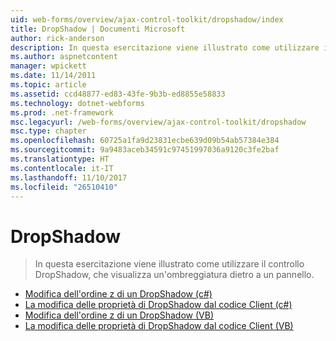 ```yaml
---
uid: web-forms/overview/ajax-control-toolkit/dropshadow/index
title: DropShadow | Documenti Microsoft
author: rick-anderson
description: In questa esercitazione viene illustrato come utilizzare il controllo DropShadow, che visualizza un'ombreggiatura dietro a un pannello.
ms.author: aspnetcontent
manager: wpickett
ms.date: 11/14/2011
ms.topic: article
ms.assetid: ccd48877-ed83-43fe-9b3b-ed8855e58833
ms.technology: dotnet-webforms
ms.prod: .net-framework
msc.legacyurl: /web-forms/overview/ajax-control-toolkit/dropshadow
msc.type: chapter
ms.openlocfilehash: 60725a1fa9d23831ecbe639d09b54ab57384e384
ms.sourcegitcommit: 9a9483aceb34591c97451997036a9120c3fe2baf
ms.translationtype: HT
ms.contentlocale: it-IT
ms.lasthandoff: 11/10/2017
ms.locfileid: "26510410"
---
```

<a name="dropshadow"></a>DropShadow
====================
> In questa esercitazione viene illustrato come utilizzare il controllo DropShadow, che visualizza un'ombreggiatura dietro a un pannello.


- [Modifica dell'ordine z di un DropShadow (c#)](adjusting-the-z-index-of-a-dropshadow-cs.md)
- [La modifica delle proprietà di DropShadow dal codice Client (c#)](manipulating-dropshadow-properties-from-client-code-cs.md)
- [Modifica dell'ordine z di un DropShadow (VB)](adjusting-the-z-index-of-a-dropshadow-vb.md)
- [La modifica delle proprietà di DropShadow dal codice Client (VB)](manipulating-dropshadow-properties-from-client-code-vb.md)
